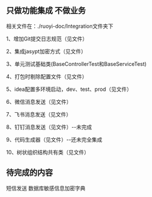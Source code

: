 ## 只做功能集成 不做业务 
相关文件在：./ruoyi-doc/Integration文件夹下

1、增加Git提交日志规范（见文件）

2、集成jasypt加密方式（见文件）

3、单元测试基础类(BaseControllerTest和BaseServiceTest)

4、打包时剔除配置文件（见文件）
    
5、idea配置多环境启动，dev、test、prod（见文件）

6、微信消息发送（见文件）

7、飞书消息发送（见文件） 

8、钉钉消息发送（见文件）--未完成

9、代码生成器（见文件）--还未完全集成

10、树状组织结构共有类（见文件）




## 待完成的内容
短信发送
数据库敏感信息加密字典

















